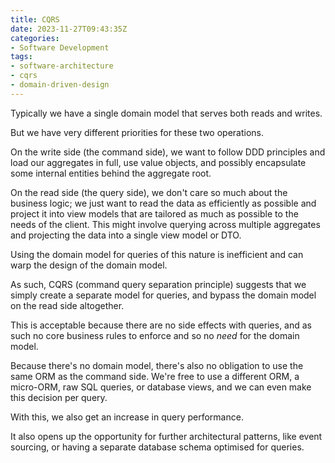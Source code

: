 ```yaml
---
title: CQRS
date: 2023-11-27T09:43:35Z
categories:
- Software Development
tags:
- software-architecture
- cqrs
- domain-driven-design
---
```


Typically we have a single domain model that serves both reads and writes.

But we have very different priorities for these two operations.

On the write side (the command side), we want to follow DDD principles and load our aggregates in full, use value objects, and possibly encapsulate some internal entities behind the aggregate root.

On the read side (the query side), we don't care so much about the business logic; we just want to read the data as efficiently as possible and project it into view models that are tailored as much as possible to the needs of the client. This might involve querying across multiple aggregates and projecting the data into a single view model or DTO.

Using the domain model for queries of this nature is inefficient and can warp the design of the domain model.

As such, CQRS (command query separation principle) suggests that we simply create a separate model for queries, and bypass the domain model on the read side altogether.

This is acceptable because there are no side effects with queries, and as such no core business rules to enforce and so no *need* for the domain model.

Because there's no domain model, there's also no obligation to use the same ORM as the command side. We're free to use a different ORM, a micro-ORM, raw SQL queries, or database views, and we can even make this decision per query.

With this, we also get an increase in query performance.

It also opens up the opportunity for further architectural patterns, like event sourcing, or having a separate database schema optimised for queries.
